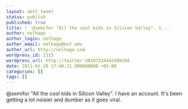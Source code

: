 ```yaml
---
layout: aktt_tweet
status: publish
published: true
title: ! '@semifor "All the cool kids in Silicon Valley". I...'
author: nelhage
author_login: nelhage
author_email: nelhage@mit.edu
author_url: http://nelhage.com
wordpress_id: 1115
wordpress_url: http://twitter-28207224442589184
date: 2011-01-20 17:48:21.000000000 +01:00
categories: []
tags: []
---
```

@semifor "All the cool kids in Silicon Valley". I have an account. It's been getting a lot noisier and dumber as it goes viral.
